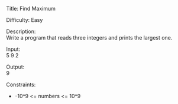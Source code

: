 Title: 
Find Maximum  

Difficulty: 
Easy  

Description:  
Write a program that reads three integers and prints the largest one.  

Input:  
5 9 2  

Output:  
9  

Constraints:  
- -10^9 <= numbers <= 10^9